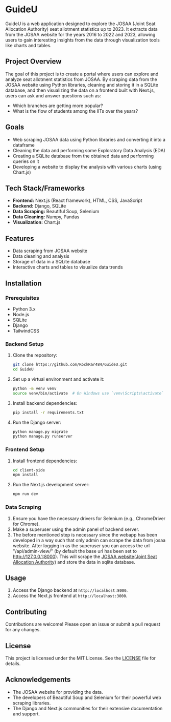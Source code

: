 # GuideU

GuideU is a web application designed to explore the JOSAA (Joint Seat Allocation Authority) seat allotment statistics up to 2023. It extracts data from the JOSAA website for the years 2016 to 2022 and 2023, allowing users to gain interesting insights from the data through visualization tools like charts and tables.

## Project Overview

The goal of this project is to create a portal where users can explore and analyze seat allotment statistics from JOSAA. By scraping data from the JOSAA website using Python libraries, cleaning and storing it in a SQLite database, and then visualizing the data on a frontend built with Next.js, users can ask and answer questions such as:
- Which branches are getting more popular?
- What is the flow of students among the IITs over the years?

## Goals
- Web scraping JOSAA data using Python libraries and converting it into a dataframe
- Cleaning the data and performing some Exploratory Data Analysis (EDA)
- Creating a SQLite database from the obtained data and performing queries on it
- Developing a website to display the analysis with various charts (using Chart.js)

## Tech Stack/Frameworks
- **Frontend:** Next.js (React framework), HTML, CSS, JavaScript
- **Backend:** Django, SQLite
- **Data Scraping:** Beautiful Soup, Selenium
- **Data Cleaning:** Numpy, Pandas
- **Visualization:** Chart.js

## Features
- Data scraping from JOSAA website
- Data cleaning and analysis
- Storage of data in a SQLite database
- Interactive charts and tables to visualize data trends

## Installation

### Prerequisites
- Python 3.x
- Node.js
- SQLite
- Django
- TailwindCSS

### Backend Setup
1. Clone the repository:
    ```bash
    git clone https://github.com/RockRar484/GuideU.git
    cd GuideU
    ```

2. Set up a virtual environment and activate it:
    ```bash
    python -m venv venv
    source venv/bin/activate  # On Windows use `venv\Scripts\activate`
    ```

3. Install backend dependencies:
    ```bash
    pip install -r requirements.txt
    ```

5. Run the Django server:
    ```bash
    python manage.py migrate
    python manage.py runserver
    ```

### Frontend Setup
1. Install frontend dependencies:
    ```bash
    cd client-side
    npm install
    ```

2. Run the Next.js development server:
    ```bash
    npm run dev
    ```

### Data Scraping
1. Ensure you have the necessary drivers for Selenium (e.g., ChromeDriver for Chrome).
2. Make a superuser using the admin panel of backend server.
3. The before mentioned step is necessary since the webapp has been developed in a way such that only admin can scrape the data from josaa website. After logging in as the superuser you can access the url "<base url>/api/admin-view/" (by default the base url has been set to http://127.0.0.1:8000). This will scrape the  [JOSAA website(Joint Seat Allocation Authority)](https://josaa.admissions.nic.in/applicant/seatmatrix/openingclosingrankarchieve.aspx) and store the data in sqlite database.

## Usage
1. Access the Django backend at `http://localhost:8000`.
2. Access the Next.js frontend at `http://localhost:3000`.

## Contributing
Contributions are welcome! Please open an issue or submit a pull request for any changes.

## License
This project is licensed under the MIT License. See the [LICENSE](LICENSE) file for details.

## Acknowledgements
- The JOSAA website for providing the data.
- The developers of Beautiful Soup and Selenium for their powerful web scraping libraries.
- The Django and Next.js communities for their extensive documentation and support.

